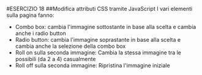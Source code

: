 #ESERCIZIO 18
##Modifica attributi CSS tramite JavaScript
I vari elementi sulla pagina fanno:
- Combo box: cambia l'immagine sottostante in base alla scelta e cambia anche i radio button
- Radio button: cambia l'immagine soprastante in base alla scelta e cambia anche la selezione della combo box
- Roll on sulla seconda immagine: Cambia la stessa immagine tra le possibili (da 2 a 4) casualmente
- Roll off sulla seconda immagine: Ripristina l'immagine iniziale
